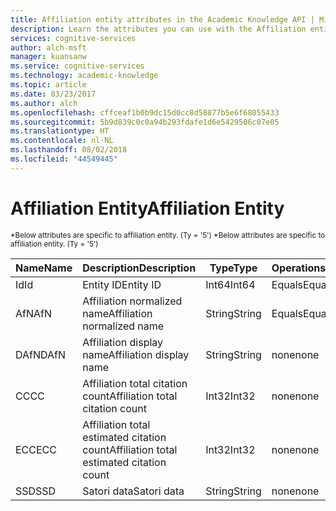 ```yaml
---
title: Affiliation entity attributes in the Academic Knowledge API | Microsoft Docs
description: Learn the attributes you can use with the Affiliation entity in the Academic Knowledge API in Cognitive Services.
services: cognitive-services
author: alch-msft
manager: kuansanw
ms.service: cognitive-services
ms.technology: academic-knowledge
ms.topic: article
ms.date: 03/23/2017
ms.author: alch
ms.openlocfilehash: cffceaf1b0b9dc15d0cc8d58877b5e6f68055433
ms.sourcegitcommit: 5b9d839c0c0a94b293fdafe1d6e5429506c07e05
ms.translationtype: HT
ms.contentlocale: nl-NL
ms.lasthandoff: 08/02/2018
ms.locfileid: "44549445"
---
```

# <a name="affiliation-entity"></a><span data-ttu-id="4f24e-103">Affiliation Entity</span><span class="sxs-lookup"><span data-stu-id="4f24e-103">Affiliation Entity</span></span>

<span data-ttu-id="4f24e-104"><sub> \*Below attributes are specific to affiliation entity. (Ty = '5') </sub></span><span class="sxs-lookup"><span data-stu-id="4f24e-104"><sub> \*Below attributes are specific to affiliation entity. (Ty = '5') </sub></span></span>

<span data-ttu-id="4f24e-105">Name</span><span class="sxs-lookup"><span data-stu-id="4f24e-105">Name</span></span>    |<span data-ttu-id="4f24e-106">Description</span><span class="sxs-lookup"><span data-stu-id="4f24e-106">Description</span></span>                            |<span data-ttu-id="4f24e-107">Type</span><span class="sxs-lookup"><span data-stu-id="4f24e-107">Type</span></span>       | <span data-ttu-id="4f24e-108">Operations</span><span class="sxs-lookup"><span data-stu-id="4f24e-108">Operations</span></span>
------- | ------------------------------------- | --------- | ----------------------------
<span data-ttu-id="4f24e-109">Id</span><span class="sxs-lookup"><span data-stu-id="4f24e-109">Id</span></span>      |<span data-ttu-id="4f24e-110">Entity ID</span><span class="sxs-lookup"><span data-stu-id="4f24e-110">Entity ID</span></span>                              |<span data-ttu-id="4f24e-111">Int64</span><span class="sxs-lookup"><span data-stu-id="4f24e-111">Int64</span></span>      |<span data-ttu-id="4f24e-112">Equals</span><span class="sxs-lookup"><span data-stu-id="4f24e-112">Equals</span></span>
<span data-ttu-id="4f24e-113">AfN</span><span class="sxs-lookup"><span data-stu-id="4f24e-113">AfN</span></span>     |<span data-ttu-id="4f24e-114">Affiliation normalized name</span><span class="sxs-lookup"><span data-stu-id="4f24e-114">Affiliation normalized name</span></span>        |<span data-ttu-id="4f24e-115">String</span><span class="sxs-lookup"><span data-stu-id="4f24e-115">String</span></span>     |<span data-ttu-id="4f24e-116">Equals</span><span class="sxs-lookup"><span data-stu-id="4f24e-116">Equals</span></span>
<span data-ttu-id="4f24e-117">DAfN</span><span class="sxs-lookup"><span data-stu-id="4f24e-117">DAfN</span></span>    |<span data-ttu-id="4f24e-118">Affiliation display name</span><span class="sxs-lookup"><span data-stu-id="4f24e-118">Affiliation display name</span></span>       |<span data-ttu-id="4f24e-119">String</span><span class="sxs-lookup"><span data-stu-id="4f24e-119">String</span></span>     |<span data-ttu-id="4f24e-120">none</span><span class="sxs-lookup"><span data-stu-id="4f24e-120">none</span></span>
<span data-ttu-id="4f24e-121">CC</span><span class="sxs-lookup"><span data-stu-id="4f24e-121">CC</span></span>      |<span data-ttu-id="4f24e-122">Affiliation total citation count</span><span class="sxs-lookup"><span data-stu-id="4f24e-122">Affiliation total citation count</span></span>           |<span data-ttu-id="4f24e-123">Int32</span><span class="sxs-lookup"><span data-stu-id="4f24e-123">Int32</span></span>      |<span data-ttu-id="4f24e-124">none</span><span class="sxs-lookup"><span data-stu-id="4f24e-124">none</span></span>  
<span data-ttu-id="4f24e-125">ECC</span><span class="sxs-lookup"><span data-stu-id="4f24e-125">ECC</span></span>     |<span data-ttu-id="4f24e-126">Affiliation total estimated citation count</span><span class="sxs-lookup"><span data-stu-id="4f24e-126">Affiliation total estimated citation count</span></span> |<span data-ttu-id="4f24e-127">Int32</span><span class="sxs-lookup"><span data-stu-id="4f24e-127">Int32</span></span>      |<span data-ttu-id="4f24e-128">none</span><span class="sxs-lookup"><span data-stu-id="4f24e-128">none</span></span>
<span data-ttu-id="4f24e-129">SSD</span><span class="sxs-lookup"><span data-stu-id="4f24e-129">SSD</span></span>     |<span data-ttu-id="4f24e-130">Satori data</span><span class="sxs-lookup"><span data-stu-id="4f24e-130">Satori data</span></span>                            |<span data-ttu-id="4f24e-131">String</span><span class="sxs-lookup"><span data-stu-id="4f24e-131">String</span></span>     |<span data-ttu-id="4f24e-132">none</span><span class="sxs-lookup"><span data-stu-id="4f24e-132">none</span></span>